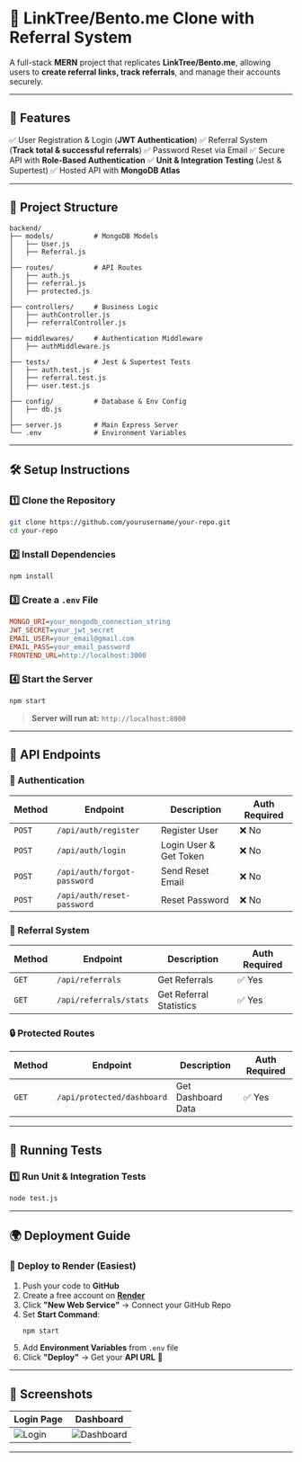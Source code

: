 # 🚀 LinkTree/Bento.me Clone with Referral System

A full-stack **MERN** project that replicates **LinkTree/Bento.me**, allowing users to **create referral links, track referrals**, and manage their accounts securely.

---

## 📌 Features

✅ User Registration & Login (**JWT Authentication**)
✅ Referral System (**Track total & successful referrals**)
✅ Password Reset via Email
✅ Secure API with **Role-Based Authentication**
✅ **Unit & Integration Testing** (Jest & Supertest)
✅ Hosted API with **MongoDB Atlas**

---

## 📂 Project Structure

```
backend/  
├── models/          # MongoDB Models  
│   ├── User.js  
│   ├── Referral.js  
│  
├── routes/          # API Routes  
│   ├── auth.js  
│   ├── referral.js  
│   ├── protected.js  
│  
├── controllers/     # Business Logic  
│   ├── authController.js  
│   ├── referralController.js  
│  
├── middlewares/     # Authentication Middleware  
│   ├── authMiddleware.js  
│  
├── tests/           # Jest & Supertest Tests  
│   ├── auth.test.js  
│   ├── referral.test.js  
│   ├── user.test.js  
│  
├── config/          # Database & Env Config  
│   ├── db.js  
│  
├── server.js        # Main Express Server  
└── .env             # Environment Variables  
```

---

## 🛠️ Setup Instructions

### 1️⃣ Clone the Repository

```bash
git clone https://github.com/yourusername/your-repo.git
cd your-repo
```

### 2️⃣ Install Dependencies

```bash
npm install
```

### 3️⃣ Create a `.env` File

```ini
MONGO_URI=your_mongodb_connection_string
JWT_SECRET=your_jwt_secret
EMAIL_USER=your_email@gmail.com
EMAIL_PASS=your_email_password
FRONTEND_URL=http://localhost:3000
```

### 4️⃣ Start the Server

```bash
npm start
```

> **Server will run at:** `http://localhost:8000`

---

## 🚀 API Endpoints

### 📝 Authentication

| Method | Endpoint                 | Description            | Auth Required |
|--------|--------------------------|------------------------|--------------|
| `POST` | `/api/auth/register`     | Register User          | ❌ No        |
| `POST` | `/api/auth/login`        | Login User & Get Token | ❌ No        |
| `POST` | `/api/auth/forgot-password` | Send Reset Email  | ❌ No        |
| `POST` | `/api/auth/reset-password`  | Reset Password   | ❌ No        |

### 🔗 Referral System

| Method | Endpoint                     | Description                   | Auth Required |
|--------|------------------------------|-------------------------------|--------------|
| `GET`  | `/api/referrals`             | Get Referrals                 | ✅ Yes       |
| `GET`  | `/api/referrals/stats`       | Get Referral Statistics       | ✅ Yes       |

### 🔒 Protected Routes

| Method | Endpoint                      | Description                    | Auth Required |
|--------|------------------------------|--------------------------------|--------------|
| `GET`  | `/api/protected/dashboard`   | Get Dashboard Data             | ✅ Yes       |

---

## 🧪 Running Tests

### 1️⃣ Run Unit & Integration Tests

```bash
node test.js
```
---

## 🌍 Deployment Guide

### 🚀 Deploy to Render (Easiest)

1. Push your code to **GitHub**
2. Create a free account on **[Render](https://render.com/)**
3. Click **"New Web Service"** → Connect your GitHub Repo
4. Set **Start Command**:
   ```bash
   npm start
   ```
5. Add **Environment Variables** from `.env` file
6. Click **"Deploy"** → Get your **API URL** 🎉

---

## 📸 Screenshots

| Login Page | Dashboard |
|------------|----------|
| ![Login](https://via.placeholder.com/400) | ![Dashboard](https://via.placeholder.com/400) |

---



